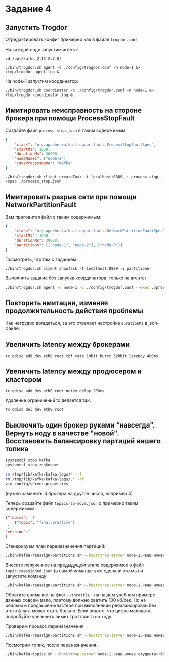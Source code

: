 # Задание 4

## Запустить Trogdor

Отредактировать конфиг примерно как в файле `trogdor.conf`

На каждой ноде запустим агента:

```
cd /opt/kafka_2.13-2.7.0/

./bin/trogdor.sh agent -c ./config/trogdor.conf -n node-1 &> /tmp/trogdor-agent.log &
```

На node-1 запустим координатор:

```
./bin/trogdor.sh coordinator -c ./config/trogdor.conf -n node-1 &> /tmp/trogdor-coordinator.log &
```

## Имитировать неисправность на стороне брокера при помощи ProcessStopFault

Создайте файл `process_stop.json` с таким содержимым:

```json
{
    "class": "org.apache.kafka.trogdor.fault.ProcessStopFaultSpec",
    "startMs": 1000,
    "durationMs": 30000,
    "nodeNames": ["node-2"],
    "javaProcessName": "Kafka"
}
```

```
./bin/trogdor.sh client createTask -t localhost:8889 -i process_stop --spec ./process_stop.json
```

## Имитировать разрыв сети при помощи NetworkPartitionFault

Вам пригодится файл с таким содержимым:

```json
{
    "class": "org.apache.kafka.trogdor.fault.NetworkPartitionFaultSpec",
    "startMs": 1000,
    "durationMs": 30000,
    "partitions": [["node-1", "node-2"], ["node-3"]]
}
```

Посмотреть, что там с заданием:

```
./bin/trogdor.sh client showTask -t localhost:8889 -i partitioner
```

Выполнить задание без запуска координатора, только на агенте:

```bash
./bin/trogdor.sh agent -n node-1 -c ./config/trogdor.conf --exec ./process_stop.json
```


## Повторить имитации, изменяя продолжительность действия проблемы

Как нетрудно догадаться, за это отвечает настройка `durationMs` в json-файле.

## Увеличить latency между брокерами

```
tc qdisc add dev eth0 root tbf rate 1mbit burst 32kbit latency 400ms
```

## Увеличить latency между продюсером и кластером

```
tc qdisc add dev eth0 root netem delay 200ms
```

Удаление ограничений tc делается так:

```
tc qdisc del dev eth0 root
```

## Выключить один брокер руками “навсегда”. Вернуть ноду в качестве "новой". Восстановить балансировку партиций нашего топика

```bash
systemctl stop kafka
systemctl stop zookeeper

rm /tmp/lib/kafka/kafka-logs/* -rf
rm /tmp/lib/kafka/kafka-logs/.* -rf
vim config/server.properties
```

(нужно заменить id брокера на другое число, например 4)

Теперь создайте файл `topics-to-move.json` c примерно таким содержимым:

```json
{"topics":  [
    {"topic": "final-practice"}
 ],
"version":1
}
```

Сгенерируем план переназначения партиций:
```bash
./bin/kafka-reassign-partitions.sh --bootstrap-server node-1.<ваш номер студента>:9092 --generate --topics-to-move-json-file /opt/kafka_2.13-2.7.0/topics-to-move.json --broker-list 1,2,4 | tee >(awk -F: '/Current partition replica assignment/ { getline; print $0 }' | jq > /opt/kafka_2.13-2.7.0/topic.current.json) >(awk -F: '/Proposed partition reassignment configuration/ { getline; print $0 }' | jq > /opt/kafka_2.13-2.7.0/topic.reassigned.json)
```

Внесите полученное на предыдущем этапе содержимое в файл `topic.reassigned.json` (в самой команде уже сделали это мы) и запустите команду:
```bash
./bin/kafka-reassign-partitions.sh --bootstrap-server node-1.<ваш номер студента>:9092 --reassignment-json-file /opt/kafka_2.13-2.7.0/topic.reassigned.json --throttle 100000 --execute 
```

Обратите внимание на флаг `--throttle` - на нашем учебном примере данных совсем мало, поэтому должно хватить 100 кб/сек. Но на реальном продакшен-кластере при выполнении ребалансировки без этого флага может стать больно. Если видите, что цифра маловата, попробуйте увеличить лимит троттлинга на ходу.

Проверим процесс переназначения 
```bash
./bin/kafka-reassign-partitions.sh --bootstrap-server node-1.<ваш номер студента>:9092 --verify --reassignment-json-file /opt/kafka_2.13-2.7.0/topic.reassigned.json
```

Посмотрим топик, после переназначения.
```bash
./bin/kafka-topics.sh --bootstrap-server node-1.<ваш номер студента>:9092 --describe --topic final-practice
```

